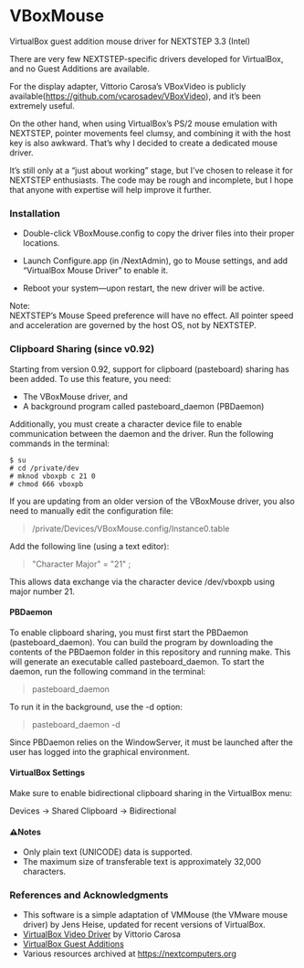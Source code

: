 # VBoxMouse
VirtualBox guest addition mouse driver for NEXTSTEP 3.3 (Intel)

There are very few NEXTSTEP-specific drivers developed for VirtualBox, and no Guest Additions are available.

For the display adapter, Vittorio Carosa’s VBoxVideo is publicly available(https://github.com/vcarosadev/VBoxVideo), and it’s been extremely useful.

On the other hand, when using VirtualBox’s PS/2 mouse emulation with NEXTSTEP, pointer movements feel clumsy, and combining it with the host key is also awkward. That’s why I decided to create a dedicated mouse driver.

It’s still only at a “just about working” stage, but I’ve chosen to release it for NEXTSTEP enthusiasts. The code may be rough and incomplete, but I hope that anyone with expertise will help improve it further.


### Installation 

- Double-click VBoxMouse.config to copy the driver files into their proper locations.

- Launch Configure.app (in /NextAdmin), go to Mouse settings, and add “VirtualBox Mouse Driver” to enable it.

- Reboot your system—upon restart, the new driver will be active.

Note:\
NEXTSTEP’s Mouse Speed preference will have no effect. All pointer speed and acceleration are governed by the host OS, not by NEXTSTEP.

### Clipboard Sharing (since v0.92)

Starting from version 0.92, support for clipboard (pasteboard) sharing has been added. To use this feature, you need:

- The VBoxMouse driver, and
- A background program called pasteboard_daemon (PBDaemon)

Additionally, you must create a character device file to enable communication between the daemon and the driver.
Run the following commands in the terminal:
```
$ su
# cd /private/dev
# mknod vboxpb c 21 0  
# chmod 666 vboxpb
```
If you are updating from an older version of the VBoxMouse driver, you also need to manually edit the configuration file:

> /private/Devices/VBoxMouse.config/Instance0.table

Add the following line (using a text editor):

> "Character Major" = "21" ;

This allows data exchange via the character device /dev/vboxpb using major number 21.

#### PBDaemon 

To enable clipboard sharing, you must first start the PBDaemon (pasteboard_daemon).
You can build the program by downloading the contents of the PBDaemon folder in this repository and running make. This will generate an executable called pasteboard_daemon.
To start the daemon, run the following command in the terminal:

> pasteboard_daemon

To run it in the background, use the -d option:

> pasteboard_daemon -d

Since PBDaemon relies on the WindowServer, it must be launched after the user has logged into the graphical environment.

#### VirtualBox Settings

Make sure to enable bidirectional clipboard sharing in the VirtualBox menu:

Devices → Shared Clipboard → Bidirectional

#### ⚠️Notes

- Only plain text (UNICODE) data is supported.
- The maximum size of transferable text is approximately 32,000 characters.

### References and Acknowledgments

- This software is a simple adaptation of VMMouse (the VMware mouse driver) by Jens Heise, updated for recent versions of VirtualBox.  
- [VirtualBox Video Driver](https://github.com/vcarosadev/VBoxVideo) by Vittorio Carosa  
- [VirtualBox Guest Additions](https://wiki.osdev.org/VirtualBox_Guest_Additions)  
- Various resources archived at <https://nextcomputers.org>
